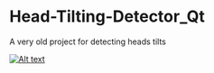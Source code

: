 # Head-Tilting-Detector_Qt
A very old project for detecting heads tilts


[![Alt text](https://img.youtube.com/vi/68uz4DQkP1k/0.jpg)](https://www.youtube.com/watch?v=68uz4DQkP1k)
